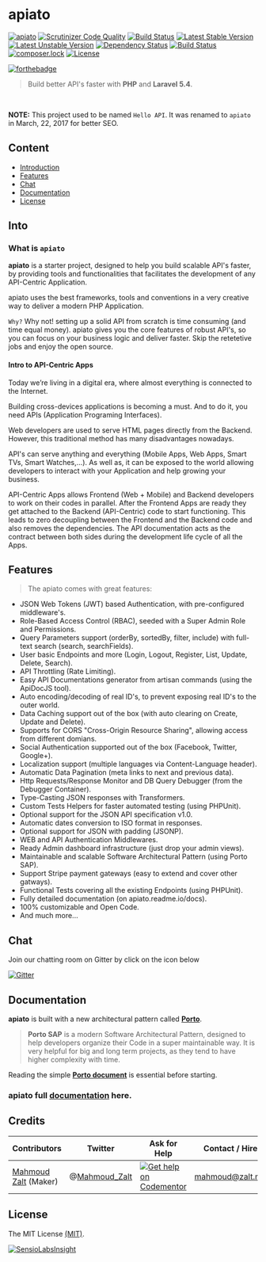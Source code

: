 # apiato

[![apiato](https://img.shields.io/badge/Status-Awesome-brightgreen.svg)](https://github.com/apiato/apiato)
[![Scrutinizer Code Quality](https://scrutinizer-ci.com/g/apiato/apiato/badges/quality-score.png?b=master)](https://scrutinizer-ci.com/g/apiato/apiato/?branch=master)
[![Build Status](https://travis-ci.org/apiato/apiato.svg?branch=master)](https://travis-ci.org/apiato/apiato)
[![Latest Stable Version](https://poser.pugx.org/apiato/apiato/v/stable)](https://packagist.org/packages/apiato/apiato)
[![Latest Unstable Version](https://poser.pugx.org/apiato/apiato/v/unstable)](https://packagist.org/packages/apiato/apiato)
[![Dependency Status](https://www.versioneye.com/user/projects/578988f4c3d40f0046852116/badge.svg?style=flat-square)](https://www.versioneye.com/user/projects/578988f4c3d40f0046852116)
[![Build Status](https://scrutinizer-ci.com/g/apiato/apiato/badges/build.png?b=master)](https://scrutinizer-ci.com/g/apiato/apiato/build-status/master)
[![composer.lock](https://poser.pugx.org/apiato/apiato/composerlock)](https://packagist.org/packages/apiato/apiato)
[![License](https://poser.pugx.org/apiato/apiato/license)](https://packagist.org/packages/apiato/apiato)



[![forthebadge](http://forthebadge.com/images/badges/ages-12.svg)](http://apiato.co)

> Build better API's faster with **PHP** and **Laravel 5.4**.


<br>

**NOTE:** This project used to be named `Hello API`. It was renamed to `apiato` in March, 22, 2017 for better SEO.

## Content

* [Introduction](#Introduction)
* [Features](#Features)
* [Chat](#Chat)
* [Documentation](#Documentation)
* [License](#License)


<a name="Introduction"></a>
## Into


### What is `apiato`

**apiato** is a starter project, designed to help you build scalable API's faster, by providing tools and 
functionalities that facilitates the development of any API-Centric Application.

apiato uses the best frameworks, tools and conventions in a very creative way to deliver a modern PHP Application.

`Why?` Why not! setting up a solid API from scratch is time consuming (and time equal money).
apiato gives you the core features of robust API's, so you can focus on your business logic and deliver faster. 
Skip the retetetive jobs and enjoy the open source.


#### Intro to API-Centric Apps

Today we’re living in a digital era, where almost everything is connected to the Internet.

Building cross-devices applications is becoming a must. And to do it, you need APIs (Application Programing Interfaces).

Web developers are used to serve HTML pages directly from the Backend. However, this traditional method has many disadvantages nowadays.

API's can serve anything and everything (Mobile Apps, Web Apps, Smart TVs, Smart Watches,...).
As well as, it can be exposed to the world allowing developers to interact with your Application and help growing your business.

API-Centric Apps allows Frontend (Web + Mobile) and Backend developers to work on their codes in parallel. After the Frontend Apps are ready they get attached to the Backend (API-Centric) code to start functioning. This leads to zero decoupling between the Frontend and the Backend code and also removes the dependencies. The API documentation acts as the contract between both sides during the development life cycle of all the Apps.




<a name="Features"></a>
## Features

>The apiato comes with great features:

- JSON Web Tokens (JWT) based Authentication, with pre-configured middleware's.
- Role-Based Access Control (RBAC), seeded with a Super Admin Role and  Permissions.
- Query Parameters support (orderBy, sortedBy, filter, include) with full-text search (search, searchFields).
- User basic Endpoints and more (Login, Logout, Register, List, Update, Delete, Search).
- API Throttling (Rate Limiting).
- Easy API Documentations generator from artisan commands (using the ApiDocJS tool).
- Auto encoding/decoding of real ID's, to prevent exposing real ID's to the outer world.
- Data Caching support out of the box (with auto clearing on Create, Update and Delete).
- Supports for CORS "Cross-Origin Resource Sharing", allowing access from different domians.
- Social Authentication supported out of the box (Facebook, Twitter, Google+).
- Localization support (multiple languages via Content-Language header).
- Automatic Data Pagination (meta links to next and previous data).
- Http Requests/Response Monitor and DB Query Debugger (from the Debugger Container).
- Type-Casting JSON responses with Transformers.
- Custom Tests Helpers for faster automated testing (using PHPUnit).
- Optional support for the JSON API specification v1.0.
- Automatic dates conversion to ISO format in responses.
- Optional support for JSON with padding (JSONP).
- WEB and API Authentication Middlewares.
- Ready Admin dashboard infrastructure (just drop your admin views).
- Maintainable and scalable Software Architectural Pattern (using Porto SAP).
- Support Stripe payment gateways (easy to extend and cover other gatways).
- Functional Tests covering all the existing Endpoints (using PHPUnit).
- Fully detailed documentation (on apiato.readme.io/docs).
- 100% customizable and Open Code.
- And much more...


<a name="Chat"></a>
## Chat

Join our chatting room on Gitter by click on the icon below

[![Gitter](https://badges.gitter.im/apiato/Lobby.svg)](https://gitter.im/apiato/Lobby?utm_source=badge&utm_medium=badge&utm_campaign=pr-badge)



<a name="Documentation"></a>
## Documentation

**apiato** is built with a new architectural pattern called **[Porto](https://github.com/Mahmoudz/Porto)**.
> **Porto SAP** is a modern Software Architectural Pattern, designed to help developers organize their Code in a super maintainable way. It is very helpful for big and long term projects, as they tend to have higher complexity with time.

Reading the simple [**Porto document**](https://github.com/Mahmoudz/Porto) is essential before starting.


### apiato full [documentation](https://apiato.readme.io/docs/installation) here.



<a name="Credits"></a>
## Credits

| Contributors           | Twitter                                 | Ask for Help                                                                                                          | Contact / Hire  | Site            |
|------------------------|---------------------------------------------------|-----------------------------------------------------------------------------------------------------------------------|-----------------|-----------------|
| [Mahmoud Zalt](https://github.com/Mahmoudz) (Maker) | @[Mahmoud_Zalt](https://twitter.com/Mahmoud_Zalt) | [![Get help on Codementor](https://cdn.codementor.io/badges/get_help_github.svg)](https://www.codementor.io/mahmoudz) | mahmoud@zalt.me | [https://zalt.me](https://zalt.me/) |



<a name="License"></a>
## License

The MIT License [(MIT)](https://opensource.org/licenses/MIT).



[![SensioLabsInsight](https://insight.sensiolabs.com/projects/1bdf99d7-13b1-46ca-8576-c6a702f9afd7/big.png)](https://insight.sensiolabs.com/projects/1bdf99d7-13b1-46ca-8576-c6a702f9afd7)
